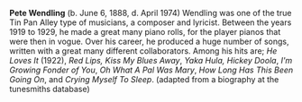 
**Pete Wendling** (b. June 6, 1888, d. April 1974) Wendling was one of the true Tin Pan Alley type of musicians, a composer and lyricist. Between the years 1919 to 1929, he made a great many piano rolls, for the player pianos that were then in vogue. Over his career, he produced a huge number of songs, written with a great many different collaborators. Among his hits are; *He Loves It* (1922), *Red Lips, Kiss My Blues Away*, *Yaka Hula, Hickey Doola*, *I'm Growing Fonder of You*, *Oh What A Pal Was Mary*, *How Long Has This Been Going On*, and *Crying Myself To Sleep*. (adapted from a biography at the tunesmiths database)

 
